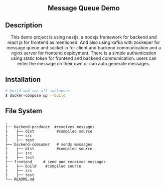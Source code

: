 <h2 align="center">
  Message Queue Demo
</h2>

## Description
<p align="center">
    This demo project is using nestjs, a nodejs framework for backend and react js for frontend as mentioned. And also using kafka with zookeper for message queue and socket.io for client and backend communication and a nginx server for frontend deployment. 
    There is a simple authentication using static token for frontend and backend communication. 
    users can enter the message on their own or can auto generate messages.
</p>

## Installation

```bash
# build and run all instances
$ docker-compose up --build
```
## File System
    .
    ├── backend-producer  #reveives messages 
    ├    ├── dist          #compiled source
    ├    ├── src
    ├    ├── test
    ├── backend-comsumer   # sends messages
    ├    ├── dist          #compiled source
    ├    ├── src
    ├    ├── test
    ├── frontend     # send and receives messages
    ├    ├── build    #compiled source
    ├    ├── src
    ├    ├── test
    └── README.md
